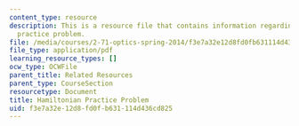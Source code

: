 ```yaml
---
content_type: resource
description: This is a resource file that contains information regarding hamiltonian
  practice problem.
file: /media/courses/2-71-optics-spring-2014/f3e7a32e12d8fd0fb631114d436cd825_MIT2_71S14_hamiltonian.pdf
file_type: application/pdf
learning_resource_types: []
ocw_type: OCWFile
parent_title: Related Resources
parent_type: CourseSection
resourcetype: Document
title: Hamiltonian Practice Problem
uid: f3e7a32e-12d8-fd0f-b631-114d436cd825
---
```

